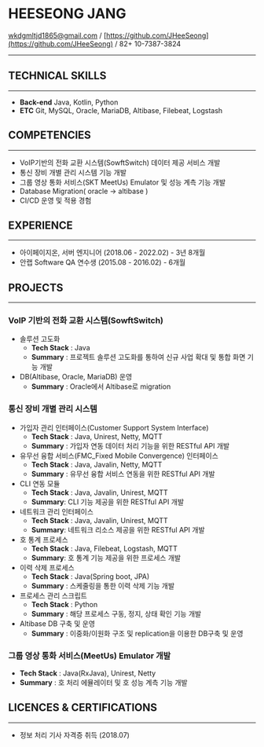 # HEESEONG JANG

wkdgmltjd1865@gmail.com / [https://github.com/JHeeSeong](https://github.com/JHeeSeong) / 82+ 10-7387-3824

---

## TECHNICAL SKILLS

---

- **Back-end** Java, Kotlin, Python
- **ETC** Git, MySQL, Oracle, MariaDB, Altibase, Filebeat, Logstash

## COMPETENCIES

---

- VoIP기반의 전화 교환 시스템(SowftSwitch) 데이터 제공 서비스 개발
- 통신 장비 개별 관리 시스템 기능 개발
- 그룹 영상 통화 서비스(SKT MeetUs) Emulator 및 성능 계측 기능 개발
- Database Migration( oracle → altibase )
- CI/CD 운영 및 적용 경험

## EXPERIENCE

---

- 아이페이지온, 서버 엔지니어 (2018.06 - 2022.02) - 3년 8개월
- 안랩 Software QA 연수생 (2015.08 - 2016.02) - 6개월

## PROJECTS

---

### VoIP 기반의 **전화 교환 시스템(SowftSwitch)**

- 솔루션 고도화
    - **Tech Stack** : Java
    - **Summary** : 프로젝트 솔루션 고도화를 통하여 신규 사업 확대 및 통합 화면 기능 개발
- DB(Altibase, Oracle, MariaDB) 운영
    - **Summary** : Oracle에서 Altibase로 migration

### **통신 장비 개별 관리 시스템**

- 가입자 관리 인터페이스(Customer Support System Interface)
    - **Tech Stack** : Java, Unirest, Netty, MQTT
    - **Summary** : 가입자 연동 데이터 처리 기능을 위한 RESTful API 개발
- 유무선 융합 서비스(FMC_Fixed Mobile Convergence) 인터페이스
    - **Tech Stack** : Java, Javalin, Netty, MQTT
    - **Summary** : 유무선 융합 서비스 연동을 위한 RESTful API 개발
- CLI 연동 모듈
    - **Tech Stack** : Java, Javalin, Unirest, MQTT
    - **Summary**: CLI 기능 제공을 위한 RESTful API 개발
- 네트워크 관리 인터페이스
    - **Tech Stack** : Java, Javalin, Unirest, MQTT
    - **Summary**: 네트워크 리소스 제공을 위한 RESTful API 개발
- 호 통계 프로세스
    - **Tech Stack** : Java, Filebeat, Logstash, MQTT
    - **Summary**: 호 통계 기능 제공을 위한 프로세스 개발
- 이력 삭제 프로세스
    - **Tech Stack** : Java(Spring boot, JPA)
    - **Summary** : 스케줄링을 통한 이력 삭제 기능 개발
- 프로세스 관리 스크립트
    - **Tech Stack** : Python
    - **Summary** : 해당 프로세스 구동, 정지, 상태 확인 기능 개발
- Altibase DB 구축 및 운영
    - **Summary** : 이중화/이원화 구조 및 replication을 이용한 DB구축 및 운영

### 그룹 영상 통화 서비스(MeetUs) **Emulator 개발**

- **Tech Stack** : Java(RxJava), Unirest, Netty
- **Summary** : 호 처리 에뮬레이터 및 호 성능 계측 기능 개발

## LICENCES & CERTIFICATIONS

---

- 정보 처리 기사 자격증 취득 (2018.07)
